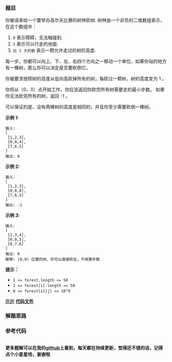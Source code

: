 ### 题目
你被请来给一个要举办高尔夫比赛的树林砍树. 树林由一个非负的二维数组表示， 在这个数组中：

  1. `0` 表示障碍，无法触碰到.
  2. `1` 表示可以行走的地面.
  3. `比 1 大的数` 表示一颗允许走过的树的高度.

每一步，你都可以向上、下、左、右四个方向之一移动一个单位，如果你站的地方有一棵树，那么你可以决定是否要砍倒它。

你被要求按照树的高度从低向高砍掉所有的树，每砍过一颗树，树的高度变为 1 。

你将从（0，0）点开始工作，你应该返回你砍完所有树需要走的最小步数。 如果你无法砍完所有的树，返回 -1 。

可以保证的是，没有两棵树的高度是相同的，并且你至少需要砍倒一棵树。



**示例  1:**

    
    
    输入: 
    [
     [1,2,3],
     [0,0,4],
     [7,6,5]
    ]
    输出: 6
    

**示例  2:**

    
    
    输入: 
    [
     [1,2,3],
     [0,0,0],
     [7,6,5]
    ]
    输出: -1
    

**示例  3:**

    
    
    输入: 
    [
     [2,3,4],
     [0,0,5],
     [8,7,6]
    ]
    输出: 6
    解释: (0,0) 位置的树，你可以直接砍去，不用算步数
    



**提示：**

  * `1 <= forest.length <= 50`
  * `1 <= forest[i].length <= 50`
  * `0 <= forest[i][j] <= 10^9`

[原题](https://leetcode-cn.com/problems/cut-off-trees-for-golf-event/)    **[代码文件]()**


### 解题思路




### 参考代码

```go


```




**更多题解可以在我的[github](https://github.com/LZH139/leetcode_Go)上看到，每天都在持续更新，觉得还不错的话，记得点个小星星哈，谢谢啦**
